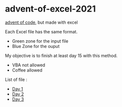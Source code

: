 # advent-of-excel-2021
[advent of code](https://adventofcode.com/), but made with excel

Each Excel file has the same format.
- Green zone for the input file
- Blue Zone for the ouput

My objective is to finish at least day 15 with this method.

+ VBA not allowed
+ Coffee allowed

List of file :
- [Day 1](https://github.com/JulesMalard30/advent-of-excel-2021/blob/main/day-01.xlsx)
- [Day 2](https://github.com/JulesMalard30/advent-of-excel-2021/blob/main/day-02.xlsx)
- [Day 3](https://github.com/JulesMalard30/advent-of-excel-2021/blob/main/day-03.xlsx)
